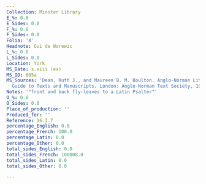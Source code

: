 ```yaml
---
Collection: Minster Library
E_%: 0.0
E_Sides: 0.0
F_%: 0.0
F_Sides: 0.0
Folia: '4'
Headnote: Gui de Warewic
L_%: 0.0
L_Sides: 0.0
Location: York
MS_Date: s.xiii (ex)
MS_ID: 805a
MS_Sources: 'Dean, Ruth J., and Maureen B. M. Boulton. Anglo-Norman Literature: A
  Guide to Texts and Manuscripts. London: Anglo-Norman Text Society, 1999.'
Notes: '"front and back fly-leaves to a Latin Psalter"'
O_%: 0.0
O_Sides: 0.0
Place_of_production: ''
Produced_for: ''
Reference: 16.I.7
percentage_English: 0.0
percentage_French: 100.0
percentage_Latin: 0.0
percentage_Other: 0.0
total_sides_English: 0.0
total_sides_French: 100008.0
total_sides_Latin: 0.0
total_sides_Other: 0.0

---
```

